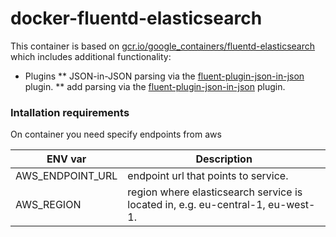 # docker-fluentd-elasticsearch
This container is based on [gcr.io/google_containers/fluentd-elasticsearch](https://github.com/kubernetes/kubernetes/blob/master/cluster/addons/fluentd-elasticsearch/fluentd-es-image/Dockerfile) which includes additional functionality:

* Plugins
** JSON-in-JSON parsing via the [fluent-plugin-json-in-json](https://github.com/gmr/fluent-plugin-json-in-json) plugin.
** add parsing via the [fluent-plugin-json-in-json](https://github.com/gmr/fluent-plugin-json-in-json) plugin.

### Intallation requirements

On container you need specify endpoints from aws

| ENV var | Description |
|---|---|
| AWS_ENDPOINT_URL | endpoint url that points to service. |
| AWS_REGION | region where elasticsearch service is located in, e.g. eu-central-1, eu-west-1. |

```
